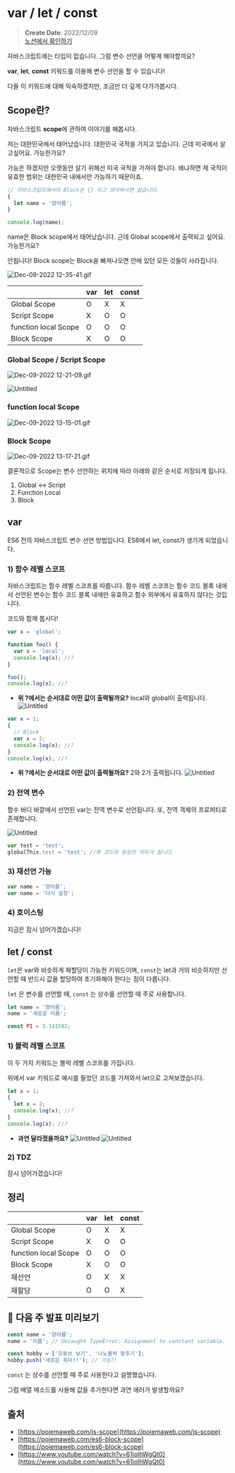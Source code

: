 # var / let / const

> **Create Date**: 2022/12/09  
> [노션에서 확인하기](https://areumsheep.notion.site/var-let-const-685a665d15e74ed0a65558d56c76230d)

자바스크립트에는 타입이 없습니다.
그럼 변수 선언을 어떻게 해야할까요?

**var**, **let**, **const** 키워드를 이용해 변수 선언을 할 수 있습니다!

다들 이 키워드에 대해 익숙하겠지만, 조금만 더 깊게 다가가봅시다.

## Scope란?

자바스크립트 **scope**에 관하여 이야기를 해봅시다.

저는 대한민국에서 태어났습니다. 대한민국 국적을 가지고 있습니다.
근데 미국에서 살고싶어요. 가능한가요?

가능은 하겠지만 오랫동안 살기 위해선 미국 국적을 가져야 합니다.
왜냐하면 제 국적이 유효한 범위는 대한민국 내에서만 가능하기 때문이죠.

```jsx
// 자바스크립트에서의 Block은 {} 라고 생각하시면 쉽습니다.
{
  let name = '양아름';
}

console.log(name);
```

name은 Block scope에서 태어났습니다.
근데 Global scope에서 출력되고 싶어요. 가능한가요?

안됩니다! Block scope는 Block을 빠져나오면 안에 있던 모든 것들이 사라집니다.

![Dec-09-2022 12-35-41.gif](images/var-let-const/Dec-09-2022_12-35-41.gif)

|                      | var | let | const |
| -------------------- | --- | --- | ----- |
| Global Scope         | O   | X   | X     |
| Script Scope         | X   | O   | O     |
| function local Scope | O   | O   | O     |
| Block Scope          | X   | O   | O     |

### Global Scope / Script Scope

![Dec-09-2022 12-21-09.gif](images/var-let-const/Dec-09-2022_12-21-09.gif)

![Untitled](images/var-let-const/Untitled.png)

### function local Scope

![Dec-09-2022 13-15-01.gif](images/var-let-const/Dec-09-2022_13-15-01.gif)

### Block Scope

![Dec-09-2022 13-17-21.gif](images/var-let-const/Dec-09-2022_13-17-21.gif)

결론적으로 Scope는 변수 선언하는 위치에 따라 아래와 같은 순서로 저장되게 됩니다.

1. Global ↔ Script
2. Function Local
3. Block

## var

ES6 전의 자바스크립트 변수 선언 방법입니다. ES6에서 let, const가 생기게 되었습니다.

### 1) 함수 레벨 스코프

자바스크립트는 함수 레벨 스코프를 따릅니다.
함수 레벨 스코프는 함수 코드 블록 내에서 선언된 변수는 함수 코드 블록 내에만 유효하고 함수 외부에서 유효하지 않다는 것입니다.

코드와 함께 봅시다!

```jsx
var x = 'global';

function foo() {
  var x = 'local';
  console.log(x); //?
}

foo();
console.log(x); //?
```

- **위 ?에서는 순서대로 어떤 값이 출력될까요?**
  local와 global이 출력됩니다.
  ![Untitled](images/var-let-const/Untitled%201.png)

```jsx
var x = 1;
{
  // Block
  var x = 2;
  console.log(x); //?
}
console.log(x); //?
```

- **위 ?에서는 순서대로 어떤 값이 출력될까요?**
  2와 2가 출력됩니다.
  ![Untitled](images/var-let-const/Untitled%202.png)

### 2) 전역 변수

함수 바디 바깥에서 선언된 var는 전역 변수로 선언됩니다.
또, 전역 객체의 프로퍼티로 존재합니다.

![Untitled](images/var-let-const/Untitled%203.png)

```jsx
var test = 'test';
globalThis.test = 'test'; //위 코드와 동일한 의미가 됩니다.
```

### 3) 재선언 가능

```jsx
var name = '양아름';
var name = '다시 설정';
```

### 4) 호이스팅

지금은 잠시 넘어가겠습니다!

## let / const

`let`은 var와 비슷하게 재할당이 가능한 키워드이며,
`const`는 let과 거의 비슷하지만 선언할 때 반드시 값을 할당하여 초기화해야 한다는 점이 다릅니다.

`let` 은 변수를 선언할 때, `const` 는 상수를 선언할 때 주로 사용합니다.

```jsx
let name = '양아름';
name = '새로운 이름';

const PI = 3.141592;
```

### 1) 블럭 레벨 스코프

이 두 가지 키워드는 블럭 레벨 스코프를 가집니다.

위에서 var 키워드로 예시를 들었던 코드를 가져와서 let으로 고쳐보겠습니다.

```jsx
let x = 1;
{
  let x = 2;
  console.log(x); //?
}
console.log(x); //?
```

- **과연 달라졌을까요?**
  ![Untitled](images/var-let-const/Untitled%204.png)
  ![Untitled](images/var-let-const/Untitled%202.png)

### 2) TDZ

잠시 넘어가겠습니다!

## 정리

|                      | var | let | const |
| -------------------- | --- | --- | ----- |
| Global Scope         | O   | X   | X     |
| Script Scope         | X   | O   | O     |
| function local Scope | O   | O   | O     |
| Block Scope          | X   | O   | O     |
| 재선언               | O   | X   | X     |
| 재할당               | O   | O   | X     |

## 🤔 다음 주 발표 미리보기

```jsx
const name = '양아름';
name = '이름'; // Uncaught TypeError: Assignment to constant variable.

const hobby = ['유튜브 보기', '나노블럭 맞추기'];
hobby.push('새로운 취미!!'); // 가능?!
```

`const` 는 상수를 선언할 때 주로 사용한다고 설명했습니다.

그럼 배열 메소드를 사용해 값을 추가한다면 과연 에러가 발생할까요?

## 출처

- [https://poiemaweb.com/js-scope](https://poiemaweb.com/js-scope)
- [https://poiemaweb.com/es6-block-scope](https://poiemaweb.com/es6-block-scope)
- [https://www.youtube.com/watch?v=61iolhWgQt0](https://www.youtube.com/watch?v=61iolhWgQt0)
